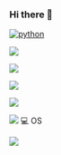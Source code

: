 ### Hi there 👋

[![python](https://img.shields.io/badge/Python-14354C?style=for-the-badge&logo=python&logoColor=white)](https://github.com/JuanBindez/auto)

[![](https://img.shields.io/badge/Django-092E20?style=for-the-badge&logo=django&logoColor=white)](https://github.com/JuanBindez/modelo-para-blog)

[![](https://img.shields.io/badge/Bootstrap-563D7C?style=for-the-badge&logo=bootstrap&logoColor=white)](https://github.com/JuanBindez/html-bootstrap)

[![](https://img.shields.io/badge/HTML5-E34F26?style=for-the-badge&logo=html5&logoColor=white)]()

[![](https://img.shields.io/badge/CSS3-1572B6?style=for-the-badge&logo=css3&logoColor=white)]()

[![](https://img.shields.io/badge/Ubuntu-E95420?style=for-the-badge&logo=ubuntu&logoColor=white)]() 💻 OS

[![](https://github-readme-stats.vercel.app/api/top-langs/?username={username}&theme=blue-green)]()
